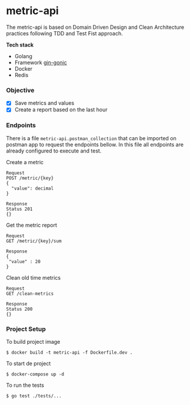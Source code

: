 # metric-api

The metric-api is based on Domain Driven Design and Clean Architecture practices following TDD and Test Fist approach.


**Tech stack**

- Golang
- Framework [gin-gonic](https://github.com/gin-gonic/gin)
- Docker
- Redis



### Objective

- [X] Save metrics and values 
- [X] Create a report based on the last hour

### Endpoints

There is a file `metric-api.postman_collection` that can be imported on postman app to request the endpoints bellow. In this file all endpoints are already configured to execute and test.

Create a metric
```
Request
POST /metric/{key}
{
  "value": decimal
}

Response
Status 201
{}
```
 
 Get the metric report
 ```
 Request
GET /metric/{key}/sum

Response
{
  "value" : 20
}
```

Clean old time metrics
 ```
 Request
GET /clean-metrics

Response
Status 200
{}
```

### Project Setup

To build project image

 `$ docker build -t metric-api -f Dockerfile.dev .`
 
To start de project

`$ docker-compose up -d`

To run the tests

`$ go test ./tests/...`

